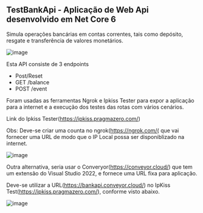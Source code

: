 ## TestBankApi - Aplicação de Web Api desenvolvido em Net Core 6 
  Simula operações bancárias em contas correntes, tais como depósito, resgate e transferência de valores monetários.
  
 ![image](https://user-images.githubusercontent.com/4015482/174461859-9c4ae363-e4ca-4404-981b-1b8f6be5ea3f.png)



Esta API consiste de 3 endpoints
 - Post/Reset
 - GET /balance
 - POST /event

Foram usadas as ferramentas Ngrok e Ipkiss Tester para expor a aplicação para a internet e a execução dos testes das rotas com vários cenários.

 Link do Ipkiss Tester(https://ipkiss.pragmazero.com/)
 
 Obs: Deve-se criar uma counta no ngrok(https://ngrok.com/(  que vai fornecer uma URL de modo que o IP Local possa ser disponiblizado na internet.
 
![image](https://user-images.githubusercontent.com/4015482/174451472-5da4748e-43ff-492c-916f-13b05060c84a.png)

Outra alternativa, seria usar o Converyor(https://conveyor.cloud/) que tem um extensão do Visual Studio 2022, e fornece uma URL fixa para aplicação.

Deve-se utilizar a URL(https://bankapi.conveyor.cloud/) no IpKiss Test(https://ipkiss.pragmazero.com/), conforme visto abaixo.

![image](https://user-images.githubusercontent.com/4015482/174461440-2de952a8-e8b5-4789-b577-c5768b322c27.png)



  
